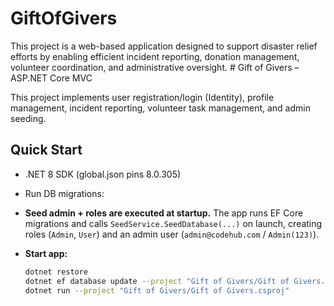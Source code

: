 # GiftOfGivers
This project is a web-based application designed to support disaster relief efforts by enabling efficient incident reporting, donation management, volunteer coordination, and administrative oversight. # Gift of Givers – ASP.NET Core MVC

This project implements user registration/login (Identity), profile management, incident reporting, volunteer task management, and admin seeding.

## Quick Start
- .NET 8 SDK (global.json pins 8.0.305)
- Run DB migrations:

- **Seed admin + roles are executed at startup.**
  The app runs EF Core migrations and calls `SeedService.SeedDatabase(...)` on launch, creating roles (`Admin`, `User`) and an admin user (`admin@codehub.com` / `Admin(123)`).

- **Start app:**
  ```bash
  dotnet restore
  dotnet ef database update --project "Gift of Givers/Gift of Givers.csproj"
  dotnet run --project "Gift of Givers/Gift of Givers.csproj"


